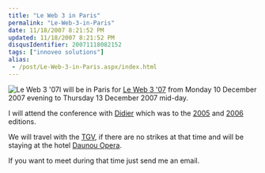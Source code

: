 ```yaml
---
title: "Le Web 3 in Paris"
permalink: "Le-Web-3-in-Paris"
date: 11/18/2007 8:21:52 PM
updated: 11/18/2007 8:21:52 PM
disqusIdentifier: 20071118082152
tags: ["innoveo solutions"]
alias:
 - /post/Le-Web-3-in-Paris.aspx/index.html
---
```

![Le Web 3 '07](http://www.loiclemeur.com/english/leweb3registration2007small.jpeg)I will be in Paris for [Le Web 3 '07](http://www.leweb3.com/) from Monday 10 December 2007 evening to Thursday 13 December 2007 mid-day. 

I will attend the conference with [Didier](http://www.didierbeck.com/) which was to the [2005](http://www.didierbeck.com/2005/12/news-les-blog-20-starting.php) and [2006](http://www.didierbeck.com/2006/10/news-leweb3-in-paris-registered.php) editions.
<!-- more -->

We will travel with the [TGV](http://en.wikipedia.org/wiki/LGV_Est), if there are no strikes at that time and will be staying at the hotel [Daunou Opera](http://www.hotel-daunou-opera.com/en-hotel-daunou-opera.htm).

If you want to meet during that time just send me an email.
